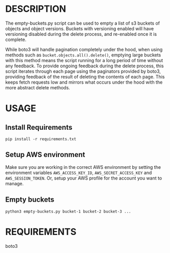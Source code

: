 # DESCRIPTION
The empty-buckets.py script can be used to empty a list of s3 buckets of objects and object versions.
Buckets with versioning enabled will have versioning disabled during the delete process, and re-enabled once it is complete.

While boto3 will handle pagination completely under the hood, when using methods such as `bucket.objects.all().delete()`, emptying large buckets with this method means the script running for a long period of time without any feedback. To provide ongoing feedback during the delete process, this script iterates through each page using the paginators provided by boto3, providing feedback of the result of deleting the contents of each page. This keeps fetch requests low and mirrors what occurs under the hood with the more abstract delete methods.

# USAGE
## Install Requirements
`pip install -r requirements.txt`
## Setup AWS environment
Make sure you are working in the correct AWS environment by setting the environment variables `AWS_ACCESS_KEY_ID`, `AWS_SECRET_ACCESS_KEY` and `AWS_SESSION_TOKEN`. Or, setup your AWS profile for the account you want to manage.
## Empty buckets
`python3 empty-buckets.py bucket-1 bucket-2 bucket-3 ...`

# REQUIREMENTS
boto3